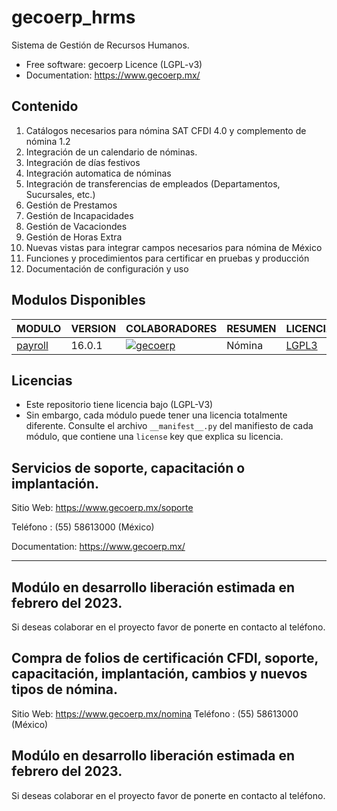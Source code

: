 # gecoerp_hrms
Sistema de Gestión de Recursos Humanos.

* Free software: gecoerp Licence (LGPL-v3)
* Documentation: https://www.gecoerp.mx/

## Contenido
1. Catálogos necesarios para nómina SAT CFDI 4.0 y complemento de nómina 1.2
2. Integración de un calendario de nóminas.
3. Integración de días festivos
4. Integración automatica de nóminas
5. Integración de transferencias de empleados (Departamentos, Sucursales, etc.)
6. Gestión de Prestamos
7. Gestión de Incapacidades
8. Gestión de Vacaciondes
9. Gestión de Horas Extra
10. Nuevas vistas para integrar campos necesarios para nómina de México
11. Funciones y procedimientos para certificar en pruebas y producción
12. Documentación de configuración y uso

[//]: # (addons)

## Modulos Disponibles
| MODULO | VERSION | COLABORADORES | RESUMEN | LICENCIA |
| ------ | ------ | ------ | ------ | ------ |
| [payroll](payroll/) | 16.0.1 | [![gecoerp](https://github.com/gecoerp.png?size=30px)](https://github.com/gecoerp) | Nómina | [LGPL3](https://www.gnu.org/licenses/license-list.html#OpenContentL) |

[//]: # (end addons)

## Licencias
* Este repositorio tiene licencia bajo (LGPL-V3)
* Sin embargo, cada módulo puede tener una licencia totalmente diferente. Consulte el archivo `__manifest__.py` del manifiesto de cada módulo, que contiene una `license` key que explica su licencia.

## Servicios de soporte, capacitación o implantación.
Sitio Web: https://www.gecoerp.mx/soporte

Teléfono : (55) 58613000 (México)

Documentation: https://www.gecoerp.mx/

----
## Modúlo en desarrollo liberación estimada en febrero del 2023.
Si deseas colaborar en el proyecto favor de ponerte en contacto al teléfono. 






## Compra de folios de certificación CFDI, soporte, capacitación, implantación, cambios y nuevos tipos de nómina.
Sitio Web: https://www.gecoerp.mx/nomina
Teléfono : (55) 58613000 (México)

## Modúlo en desarrollo liberación estimada en febrero del 2023.
Si deseas colaborar en el proyecto favor de ponerte en contacto al teléfono. 

